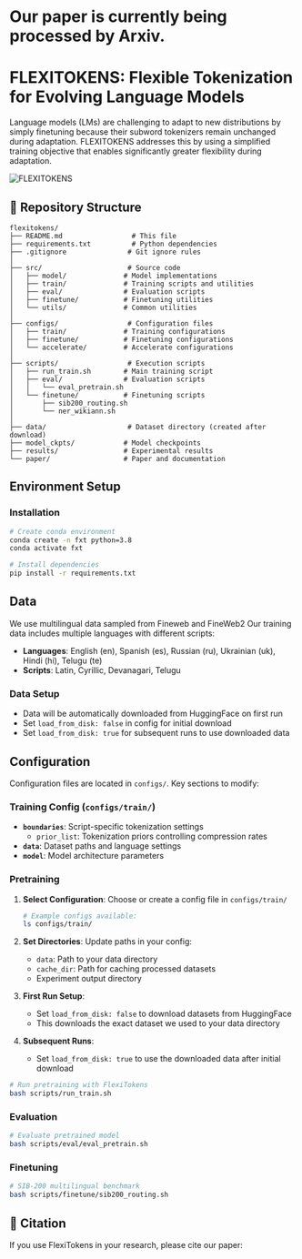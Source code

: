 # Our paper is currently being processed by Arxiv.
# FLEXITOKENS: Flexible Tokenization for Evolving Language Models

Language models (LMs) are challenging to adapt to new distributions by simply finetuning because their subword tokenizers remain unchanged during adaptation. FLEXITOKENS addresses this by using a simplified training objective that enables significantly greater flexibility during adaptation.


![FLEXITOKENS](paper/flexitoken_vs_BPE.png)




## 📁 Repository Structure

```
flexitokens/
├── README.md                 # This file
├── requirements.txt          # Python dependencies
├── .gitignore               # Git ignore rules
│
├── src/                     # Source code
│   ├── model/              # Model implementations
│   ├── train/              # Training scripts and utilities
│   ├── eval/               # Evaluation scripts
│   ├── finetune/           # Finetuning utilities
│   └── utils/              # Common utilities
│
├── configs/                 # Configuration files
│   ├── train/              # Training configurations
│   ├── finetune/           # Finetuning configurations
│   └── accelerate/         # Accelerate configurations
│
├── scripts/                 # Execution scripts
│   ├── run_train.sh        # Main training script
│   ├── eval/               # Evaluation scripts
│   │   └── eval_pretrain.sh
│   └── finetune/           # Finetuning scripts
│       ├── sib200_routing.sh
│       └── ner_wikiann.sh
│
├── data/                    # Dataset directory (created after download)
├── model_ckpts/            # Model checkpoints
├── results/                # Experimental results
└── paper/                  # Paper and documentation
```

## Environment Setup

### Installation
```bash
# Create conda environment
conda create -n fxt python=3.8
conda activate fxt

# Install dependencies
pip install -r requirements.txt
```

## Data

We use multilingual data sampled from Fineweb and FineWeb2 Our training data includes multiple languages with different scripts:

- **Languages**: English (en), Spanish (es), Russian (ru), Ukrainian (uk), Hindi (hi), Telugu (te)
- **Scripts**: Latin, Cyrillic, Devanagari, Telugu

### Data Setup
- Data will be automatically downloaded from HuggingFace on first run
- Set `load_from_disk: false` in config for initial download
- Set `load_from_disk: true` for subsequent runs to use downloaded data

## Configuration

Configuration files are located in `configs/`. Key sections to modify:

### Training Config (`configs/train/`)
- **`boundaries`**: Script-specific tokenization settings
  - `prior_list`: Tokenization priors controlling compression rates
- **`data`**: Dataset paths and language settings
- **`model`**: Model architecture parameters


### Pretraining

1. **Select Configuration**: Choose or create a config file in `configs/train/`
   ```bash
   # Example configs available:
   ls configs/train/
   ```

2. **Set Directories**: Update paths in your config:
   - `data`: Path to your data directory
   - `cache_dir`: Path for caching processed datasets
   - Experiment output directory

3. **First Run Setup**: 
   - Set `load_from_disk: false` to download datasets from HuggingFace
   - This downloads the exact dataset we used to your data directory

4. **Subsequent Runs**:
   - Set `load_from_disk: true` to use the downloaded data after initial download

```bash
# Run pretraining with FlexiTokens
bash scripts/run_train.sh
```

### Evaluation
```bash
# Evaluate pretrained model
bash scripts/eval/eval_pretrain.sh
```

### Finetuning
```bash
# SIB-200 multilingual benchmark
bash scripts/finetune/sib200_routing.sh
```

## 📝 Citation
If you use FlexiTokens in your research, please cite our paper:
```bibtex

```


